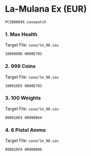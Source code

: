#  La-Mulana Ex (EUR)

`PCSB00694.savepatch`

### 1. Max Health

Target File: `save/lm_00.sav`

```
1000000D 0000E703
```

### 2. 999 Coins

Target File: `save/lm_00.sav`

```
100010E5 0000E703
```

### 3. 100 Weights

Target File: `save/lm_00.sav`

```
000010E4 00000064
```

### 4. 6 Pistol Ammo

Target File: `save/lm_00.sav`

```
000010FA 00000006
```

